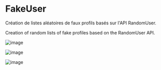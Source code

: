 # FakeUser

Création de listes aléatoires de faux profils basés sur l'API RandomUser.

Creation of random lists of fake profiles based on the RandomUser API.

![image](https://user-images.githubusercontent.com/18125893/221960546-4d59de75-fc5e-414d-a059-f7aaefa2f0d4.png)

![image](https://user-images.githubusercontent.com/18125893/221960852-92435df5-edd7-45c9-973e-13db94d1ff93.png)

![image](https://user-images.githubusercontent.com/18125893/221960806-2a9f7465-78bd-4105-9b78-9657e5964d04.png)

